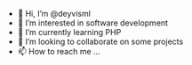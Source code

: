 - 👋 Hi, I’m @deyvisml
- 👀 I’m interested in software development
- 🌱 I’m currently learning PHP
- 💞️ I’m looking to collaborate on some projects
- 📫 How to reach me ...

<!---
deyvisml/deyvisml is a ✨ special ✨ repository because its `README.md` (this file) appears on your GitHub profile.
You can click the Preview link to take a look at your changes.
--->
